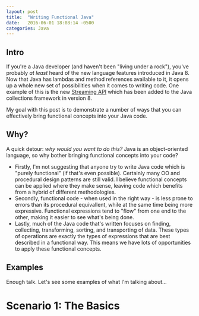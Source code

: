 ```yaml
---
layout: post
title:  "Writing Functional Java"
date:   2016-06-01 18:08:14 -0500
categories: Java
---
```


## Intro
If you're a Java developer (and haven't been "living under a rock"), you've probably _at least_ heard of the new language features introduced in Java 8.
Now that Java has lambdas and method references available to it, it opens up a whole new set of possibilities when it comes to writing code.
One example of this is the new [Streaming API](http://www.oracle.com/technetwork/articles/java/ma14-java-se-8-streams-2177646.html) which has been added
to the Java collections framework in version 8.

My goal with this post is to demonstrate a number of ways that you can effectively bring functional concepts into your Java code.

## Why?
A quick detour: _why would you want to do this?_ Java is an object-oriented language, so why bother bringing functional concepts into your code?

* Firstly, I'm not suggesting that anyone try to write Java code which is "purely functional" (if that's even possible). Certainly many OO and procedural
design patterns are still valid. I believe functional concepts can be applied where they make sense, leaving code which benefits from a hybrid of
different methodologies.
* Secondly, functional code - when used in the right way - is less prone to errors than its procedural equivallent, while at the same time being more expressive.
Functional expressions tend to "flow" from one end to the other, making it easier to see what's being done.
* Lastly, much of the Java code that's written focuses on finding, collecting, transforming, sorting, and transporting of data.
These types of operations are exactly the types of expressions that are best described in a functional way.
This means we have lots of opportunities to apply these functional concepts.

## Examples
Enough talk. Let's see some examples of what I'm talking about...

# Scenario 1: The Basics

